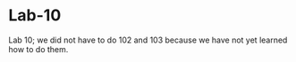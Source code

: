 # Lab-10
Lab 10;  we did not have to do 102 and 103 because we have not yet learned how to do them.
